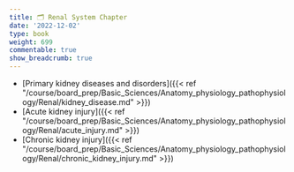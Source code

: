 ```yaml
---
title: 🗂 Renal System Chapter
date: '2022-12-02'
type: book
weight: 699
commentable: true
show_breadcrumb: true
---
```


- [Primary kidney diseases and disorders]({{< ref "/course/board_prep/Basic_Sciences/Anatomy_physiology_pathophysiology/Renal/kidney_disease.md" >}}) 
- [Acute kidney injury]({{< ref "/course/board_prep/Basic_Sciences/Anatomy_physiology_pathophysiology/Renal/acute_injury.md" >}})
- [Chronic kidney injury]({{< ref "/course/board_prep/Basic_Sciences/Anatomy_physiology_pathophysiology/Renal/chronic_kidney_injury.md" >}})